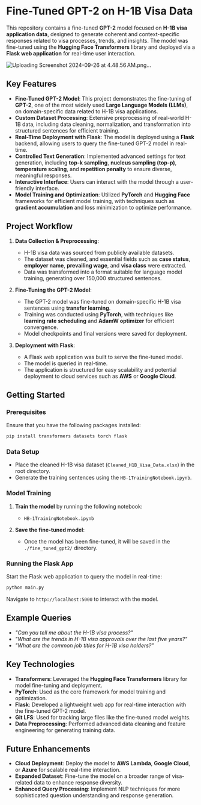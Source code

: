 # Fine-Tuned GPT-2 on H-1B Visa Data



This repository contains a fine-tuned **GPT-2** model focused on **H-1B visa application data**, designed to generate coherent and context-specific responses related to visa processes, trends, and insights. The model was fine-tuned using the **Hugging Face Transformers** library and deployed via a **Flask web application** for real-time user interaction.


![Uploading Screenshot 2024-09-26 at 4.48.56 AM.png…]()



## Key Features
- **Fine-Tuned GPT-2 Model**: This project demonstrates the fine-tuning of **GPT-2**, one of the most widely used **Large Language Models (LLMs)**, on domain-specific data related to H-1B visa applications.
- **Custom Dataset Processing**: Extensive preprocessing of real-world H-1B data, including data cleaning, normalization, and transformation into structured sentences for efficient training.
- **Real-Time Deployment with Flask**: The model is deployed using a **Flask** backend, allowing users to query the fine-tuned GPT-2 model in real-time.
- **Controlled Text Generation**: Implemented advanced settings for text generation, including **top-k sampling**, **nucleus sampling (top-p)**, **temperature scaling**, and **repetition penalty** to ensure diverse, meaningful responses.
- **Interactive Interface**: Users can interact with the model through a user-friendly interface.
- **Model Training and Optimization**: Utilized **PyTorch** and **Hugging Face** frameworks for efficient model training, with techniques such as **gradient accumulation** and loss minimization to optimize performance.

## Project Workflow

1. **Data Collection & Preprocessing**:
   - H-1B visa data was sourced from publicly available datasets.
   - The dataset was cleaned, and essential fields such as **case status**, **employer name**, **prevailing wage**, and **visa class** were extracted.
   - Data was transformed into a format suitable for language model training, generating over 150,000 structured sentences.

2. **Fine-Tuning the GPT-2 Model**:
   - The GPT-2 model was fine-tuned on domain-specific H-1B visa sentences using **transfer learning**.
   - Training was conducted using **PyTorch**, with techniques like **learning rate scheduling** and **AdamW optimizer** for efficient convergence.
   - Model checkpoints and final versions were saved for deployment.

3. **Deployment with Flask**:
   - A Flask web application was built to serve the fine-tuned model.
   - The model is queried in real-time.
   - The application is structured for easy scalability and potential deployment to cloud services such as **AWS** or **Google Cloud**.

## Getting Started

### Prerequisites

Ensure that you have the following packages installed:

```bash
pip install transformers datasets torch flask
```

### Data Setup

- Place the cleaned H-1B visa dataset (`Cleaned_H1B_Visa_Data.xlsx`) in the root directory.
- Generate the training sentences using the `HB-1TrainingNotebook.ipynb`.

### Model Training

1. **Train the model** by running the following notebook:
   - `HB-1TrainingNotebook.ipynb`

2. **Save the fine-tuned model**:
   - Once the model has been fine-tuned, it will be saved in the `./fine_tuned_gpt2/` directory.

### Running the Flask App

Start the Flask web application to query the model in real-time:

```bash
python main.py
```

Navigate to `http://localhost:5000` to interact with the model.

## Example Queries

- *"Can you tell me about the H-1B visa process?"*
- *"What are the trends in H-1B visa approvals over the last five years?"*
- *"What are the common job titles for H-1B visa holders?"*

## Key Technologies

- **Transformers**: Leveraged the **Hugging Face Transformers** library for model fine-tuning and deployment.
- **PyTorch**: Used as the core framework for model training and optimization.
- **Flask**: Developed a lightweight web app for real-time interaction with the fine-tuned GPT-2 model.
- **Git LFS**: Used for tracking large files like the fine-tuned model weights.
- **Data Preprocessing**: Performed advanced data cleaning and feature engineering for generating training data.

## Future Enhancements

- **Cloud Deployment**: Deploy the model to **AWS Lambda**, **Google Cloud**, or **Azure** for scalable real-time interaction.
- **Expanded Dataset**: Fine-tune the model on a broader range of visa-related data to enhance response diversity.
- **Enhanced Query Processing**: Implement NLP techniques for more sophisticated question understanding and response generation.
